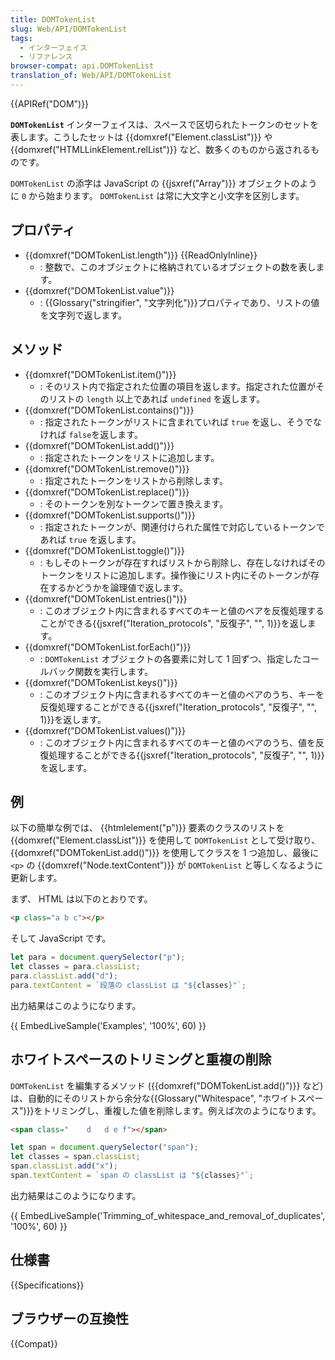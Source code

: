 ```yaml
---
title: DOMTokenList
slug: Web/API/DOMTokenList
tags:
  - インターフェイス
  - リファレンス
browser-compat: api.DOMTokenList
translation_of: Web/API/DOMTokenList
---
```

{{APIRef("DOM")}}

**`DOMTokenList`** インターフェイスは、スペースで区切られたトークンのセットを表します。こうしたセットは {{domxref("Element.classList")}} や {{domxref("HTMLLinkElement.relList")}} など、数多くのものから返されるものです。

`DOMTokenList` の添字は JavaScript の {{jsxref("Array")}} オブジェクトのように `0` から始まります。 `DOMTokenList` は常に大文字と小文字を区別します。

## プロパティ

- {{domxref("DOMTokenList.length")}} {{ReadOnlyInline}}
  - : 整数で、このオブジェクトに格納されているオブジェクトの数を表します。
- {{domxref("DOMTokenList.value")}}
  - : {{Glossary("stringifier", "文字列化")}}プロパティであり、リストの値を文字列で返します。

## メソッド

- {{domxref("DOMTokenList.item()")}}
  - : そのリスト内で指定された位置の項目を返します。指定された位置がそのリストの `length` 以上であれば `undefined` を返します。
- {{domxref("DOMTokenList.contains()")}}
  - : 指定されたトークンがリストに含まれていれば `true` を返し、そうでなければ `false`を返します。
- {{domxref("DOMTokenList.add()")}}
  - : 指定されたトークンをリストに追加します。
- {{domxref("DOMTokenList.remove()")}}
  - : 指定されたトークンをリストから削除します。
- {{domxref("DOMTokenList.replace()")}}
  - : そのトークンを別なトークンで置き換えます。
- {{domxref("DOMTokenList.supports()")}}
  - : 指定されたトークンが、関連付けられた属性で対応しているトークンであれば `true` を返します。
- {{domxref("DOMTokenList.toggle()")}}
  - : もしそのトークンが存在すればリストから削除し、存在しなければそのトークンをリストに追加します。操作後にリスト内にそのトークンが存在するかどうかを論理値で返します。
- {{domxref("DOMTokenList.entries()")}}
  - : このオブジェクト内に含まれるすべてのキーと値のペアを反復処理することができる{{jsxref("Iteration_protocols", "反復子", "", 1)}}を返します。
- {{domxref("DOMTokenList.forEach()")}}
  - : `DOMTokenList` オブジェクトの各要素に対して 1 回ずつ、指定したコールバック関数を実行します。
- {{domxref("DOMTokenList.keys()")}}
  - : このオブジェクト内に含まれるすべてのキーと値のペアのうち、キーを反復処理することができる{{jsxref("Iteration_protocols", "反復子", "", 1)}}を返します。
- {{domxref("DOMTokenList.values()")}}
  - : このオブジェクト内に含まれるすべてのキーと値のペアのうち、値を反復処理することができる{{jsxref("Iteration_protocols", "反復子", "", 1)}}を返します。

## 例

以下の簡単な例では、 {{htmlelement("p")}} 要素のクラスのリストを {{domxref("Element.classList")}} を使用して `DOMTokenList` として受け取り、 {{domxref("DOMTokenList.add()")}} を使用してクラスを 1 つ追加し、最後に `<p>` の {{domxref("Node.textContent")}} が `DOMTokenList` と等しくなるように更新します。

まず、 HTML は以下のとおりです。

```html
<p class="a b c"></p>
```

そして JavaScript です。

```js
let para = document.querySelector("p");
let classes = para.classList;
para.classList.add("d");
para.textContent = `段落の classList は "${classes}"`;
```

出力結果はこのようになります。

{{ EmbedLiveSample('Examples', '100%', 60) }}

## ホワイトスペースのトリミングと重複の削除

`DOMTokenList` を編集するメソッド ({{domxref("DOMTokenList.add()")}} など) は、自動的にそのリストから余分な{{Glossary("Whitespace", "ホワイトスペース")}}をトリミングし、重複した値を削除します。例えば次のようになります。

```html
<span class="    d   d e f"></span>
```

```js
let span = document.querySelector("span");
let classes = span.classList;
span.classList.add("x");
span.textContent = `span の classList は "${classes}"`;
```

出力結果はこのようになります。

{{ EmbedLiveSample('Trimming_of_whitespace_and_removal_of_duplicates', '100%', 60) }}

## 仕様書

{{Specifications}}

## ブラウザーの互換性

{{Compat}}
